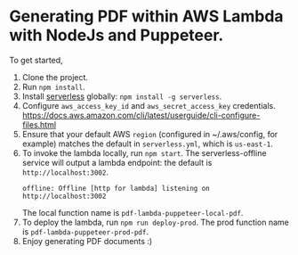 # Generating PDF within AWS Lambda with NodeJs and Puppeteer.

To get started,

1. Clone the project.
2. Run `npm install`.
3. Install [serverless](https://www.serverless.com/) globally: `npm install -g serverless`.
4. Configure `aws_access_key_id` and `aws_secret_access_key` credentials. https://docs.aws.amazon.com/cli/latest/userguide/cli-configure-files.html
5. Ensure that your default AWS `region` (configured in ~/.aws/config, for example) matches the default in `serverless.yml`, which is `us-east-1`.
6. To invoke the lambda locally, run `npm start`. The serverless-offline service will output a lambda endpoint: the default is `http://localhost:3002`.
   ```
   offline: Offline [http for lambda] listening on http://localhost:3002
   ```
   The local function name is `pdf-lambda-puppeteer-local-pdf`.
7. To deploy the lambda, run `npm run deploy-prod`. The prod function name is `pdf-lambda-puppeteer-prod-pdf`.
8. Enjoy generating PDF documents :)
